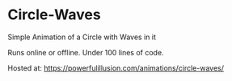 # Circle-Waves
Simple Animation of a Circle with Waves in it

Runs online or offline. Under 100 lines of code.

Hosted at: https://powerfulillusion.com/animations/circle-waves/
